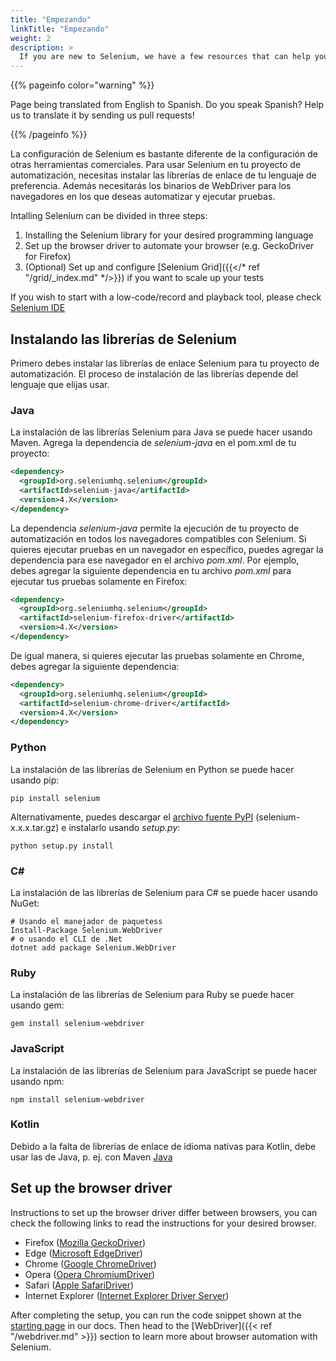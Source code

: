 ```yaml
---
title: "Empezando"
linkTitle: "Empezando"
weight: 2
description: >
  If you are new to Selenium, we have a few resources that can help you get up to speed right away.
---
```


{{% pageinfo color="warning" %}}
<p class="lead">
   <i class="fas fa-language display-4"></i> 
   Page being translated from 
   English to Spanish. Do you speak Spanish? Help us to translate
   it by sending us pull requests!
</p>
{{% /pageinfo %}}


La configuración de Selenium es bastante diferente de la configuración
de otras herramientas comerciales.
Para usar Selenium en tu proyecto de automatización,
necesitas instalar las librerías de enlace de tu lenguaje de preferencia.
Además necesitarás los binarios de WebDriver para los navegadores 
en los que deseas automatizar y ejecutar pruebas.

Intalling Selenium can be divided in three steps:

1. Installing the Selenium library for your desired programming language
2. Set up the browser driver to automate your browser (e.g. GeckoDriver for Firefox)
3. (Optional) Set up and configure [Selenium Grid]({{</* ref "/grid/_index.md" */>}}) if you want to scale up your tests

If you wish to start with a low-code/record and playback tool, please check 
[Selenium IDE](https://selenium.dev/selenium-ide)

## Instalando las librerías de Selenium

Primero debes instalar las librerías de enlace Selenium para tu
proyecto de automatización.
El proceso de instalación de las librerías depende del lenguaje 
que elijas usar.

### Java
La instalación de las librerías Selenium para Java se puede hacer usando Maven.
Agrega la dependencia de _selenium-java_ en el pom.xml de tu proyecto:

```xml
<dependency>
  <groupId>org.seleniumhq.selenium</groupId>
  <artifactId>selenium-java</artifactId>
  <version>4.X</version>
</dependency>
```

La dependencia _selenium-java_ permite la ejecución de tu proyecto de
automatización en todos los navegadores compatibles con Selenium. 
Si quieres ejecutar pruebas en un navegador en específico, 
puedes agregar la dependencia para ese navegador
en el archivo _pom.xml_.
Por ejemplo, debes agregar la siguiente dependencia en tu
archivo _pom.xml_ para ejecutar tus pruebas solamente en Firefox:

```xml
<dependency>
  <groupId>org.seleniumhq.selenium</groupId>
  <artifactId>selenium-firefox-driver</artifactId>
  <version>4.X</version>
</dependency>
```

De igual manera, si quieres ejecutar las pruebas solamente
en Chrome, debes agregar la siguiente dependencia:   

```xml
<dependency>
  <groupId>org.seleniumhq.selenium</groupId>
  <artifactId>selenium-chrome-driver</artifactId>
  <version>4.X</version>
</dependency>
```

### Python
La instalación de las librerías de Selenium en Python
se puede hacer usando pip:

```shell
pip install selenium
```

Alternativamente, puedes descargar el [archivo fuente PyPI](https://pypi.org/project/selenium/#files)
(selenium-x.x.x.tar.gz) e instalarlo usando _setup.py_:

```shell
python setup.py install
```

### C#
La instalación de las librerías de Selenium para C# se puede
hacer usando NuGet:

```shell
# Usando el manejador de paquetess
Install-Package Selenium.WebDriver
# o usando el CLI de .Net
dotnet add package Selenium.WebDriver
```

### Ruby
La instalación de las librerías de Selenium para Ruby se puede
hacer usando gem:

```shell
gem install selenium-webdriver
```

### JavaScript
La instalación de las librerías de Selenium para JavaScript se puede
hacer usando npm:

```shell
npm install selenium-webdriver
```

### Kotlin
Debido a la falta de librerías de enlace de idioma nativas para Kotlin, 
debe usar las de Java, p. ej. con Maven [Java](#java)


## Set up the browser driver

Instructions to set up the browser driver differ between browsers, you can check 
the following links to read the instructions for your desired browser.

- Firefox ([Mozilla GeckoDriver](https://github.com/mozilla/geckodriver/))
- Edge ([Microsoft EdgeDriver](https://developer.microsoft.com/en-us/microsoft-edge/tools/webdriver/))
- Chrome ([Google ChromeDriver](https://chromedriver.chromium.org/))
- Opera ([Opera ChromiumDriver](https://github.com/operasoftware/operachromiumdriver))
- Safari ([Apple SafariDriver](https://developer.apple.com/documentation/webkit/about_webdriver_for_safari))
- Internet Explorer ([Internet Explorer Driver Server](https://github.com/SeleniumHQ/selenium/wiki/InternetExplorerDriver))

After completing the setup, you can run the code snippet shown at the 
[starting page](/de/documentation) in our docs. Then head to the 
[WebDriver]({{< ref "/webdriver.md" >}}) section to learn more about
browser automation with Selenium.